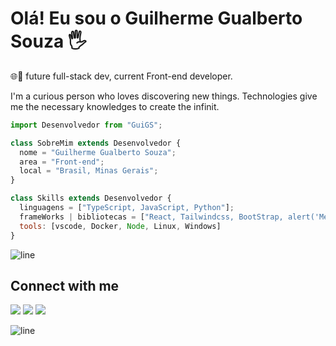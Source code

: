 <div>
 
# Olá! Eu sou o Guilherme Gualberto Souza 🖐️
🌐🚀 future full-stack dev, current Front-end developer.
</div>

I'm a curious person who loves discovering new things. Technologies give me the necessary
             knowledges to create the infinit.
```js
import Desenvolvedor from "GuiGS";

class SobreMim extends Desenvolvedor {
  nome = "Guilherme Gualberto Souza";
  area = "Front-end";
  local = "Brasil, Minas Gerais";
}

class Skills extends Desenvolvedor {
  linguagens = ["TypeScript, JavaScript, Python"];
  frameWorks | bibliotecas = ["React, Tailwindcss, BootStrap, alert('Me viro no DJANGO'), ...rest"];
  tools: [vscode, Docker, Node, Linux, Windows]
}

```

![line](https://cdn.discordapp.com/attachments/842741907720896512/842806312386428948/gif.gif)

</div>

<div align="top-right">

## Connect with me <img  width="60" align="">

<p align="left">
  <a href="mailto:ggualbertosouza@gmail.com" alt="Gmail">
  <img src="https://img.shields.io/badge/-Gmail-FF0000?style=flat-square&labelColor=FF0000&logo=gmail&logoColor=white&link=LINK-DO-SEU-GMAIL" /></a>

  <a href="https://www.linkedin.com/in/guilhermegsz/" alt="LinkedIn">
  <img src="https://img.shields.io/badge/-Linkedin-0e76a8?style=flat-square&logo=Linkedin&logoColor=white&link=LINK-DO-SEU-LINKEDIN" /></a>

  <a href="https://www.instagram.com/ggualbertosouza/" alt="Instagram">
  <img src="https://img.shields.io/badge/-Instagram-DF0174?style=flat-square&labelColor=DF0174&logo=instagram&logoColor=white&link=LINK-DO-SEU-INSTAGRAM"/></a>
</p>
</div>


![line](https://cdn.discordapp.com/attachments/842741907720896512/842806312386428948/gif.gif)
<div align="center">


